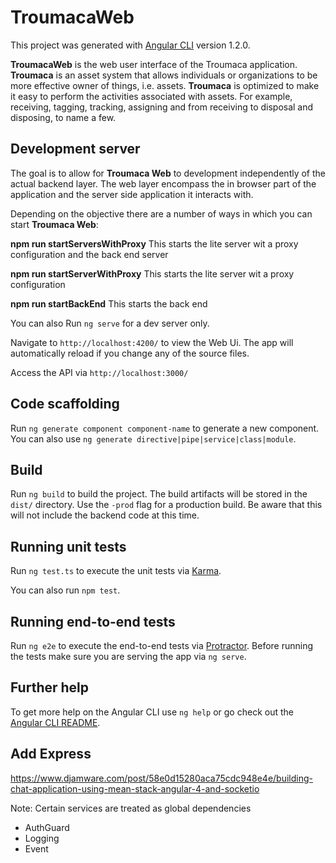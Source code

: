 # **TroumacaWeb**

This project was generated with [Angular CLI](https://github.com/angular/angular-cli) version 1.2.0.

**TroumacaWeb** is the web user interface of the Troumaca application.  **Troumaca** is an asset system that allows 
individuals or organizations to be more effective owner of things, i.e. assets.  **Troumaca** is optimized to make it easy to 
perform the activities associated with assets. For example, receiving, tagging, tracking, assigning and from receiving to 
disposal and disposing, to name a few.  

## Development server
The goal is to allow for **Troumaca Web** to development independently of the actual backend layer.  The web layer encompass 
the in browser part of the application and the server side application it interacts with.

Depending on the objective there are a number of ways in which you can start **Troumaca Web**:
 
**npm run startServersWithProxy**
This starts the lite server wit a proxy configuration and the back end server 

**npm run startServerWithProxy**
This starts the lite server wit a proxy configuration

**npm run startBackEnd**
This starts the back end


You can also Run `ng serve` for a dev server only.

Navigate to `http://localhost:4200/` to view the Web Ui. The app will automatically reload if you change any of the source files.

Access the API via `http://localhost:3000/`


## Code scaffolding

Run `ng generate component component-name` to generate a new component. You can also use `ng generate directive|pipe|service|class|module`.

## Build

Run `ng build` to build the project. The build artifacts will be stored in the `dist/` directory. Use the `-prod` flag for a production build. 
Be aware that this will not include the backend code at this time.

## Running unit tests

Run `ng test.ts` to execute the unit tests via [Karma](https://karma-runner.github.io).

You can also run `npm test`. 

## Running end-to-end tests

Run `ng e2e` to execute the end-to-end tests via [Protractor](http://www.protractortest.org/).
Before running the tests make sure you are serving the app via `ng serve`.

## Further help

To get more help on the Angular CLI use `ng help` or go check out the [Angular CLI README](https://github.com/angular/angular-cli/blob/master/README.md).

## Add Express
https://www.djamware.com/post/58e0d15280aca75cdc948e4e/building-chat-application-using-mean-stack-angular-4-and-socketio

Note:
Certain services are treated as global dependencies
- AuthGuard
- Logging
- Event
